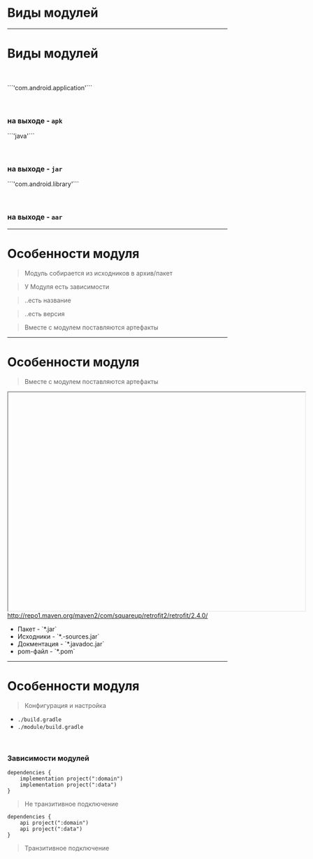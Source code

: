 <!-- .slide:    data-background-color="#699f00" -->
<!-- .slide:    class="center center-horizontal" -->
<!-- .slide:    data-transition="convex" -->

# Виды модулей

---

<!-- .slide:    class="center-horizontal" -->
<!-- .slide:    data-transition="convex-in slide-out" -->

# Виды модулей

<br>
<br>

<div class="third-left fragment" data-fragment-index="1">
```'com.android.application'```

<br>
<br>
<br>

<h3>на выходе - <code>apk</code></h3>
</div>
<div class="third-center fragment" data-fragment-index="2">
```'java'```

<br>
<br>
<br>

<h3>на выходе - <code>jar</code></h3>
</div>
<div class="third-right fragment" data-fragment-index="3">
```'com.android.library'```

<br>
<br>
<br>

<h3>на выходе - <code>aar</code></h3>
</div>

---

<!-- .slide:    class="center-horizontal" -->

# Особенности модуля

> Модуль собирается из исходников в архив/пакет

<!-- .element: class="noveo-info fragment" data-fragment-index="1" -->

> У Модуля есть зависимости 

<!-- .element: class="noveo-info fragment" data-fragment-index="2" -->

> ..есть название

<!-- .element: class="fragment" data-fragment-index="3" -->

> ..есть версия

<!-- .element: class="fragment" data-fragment-index="4" -->

> Вместе с модулем поставляются артефакты

<!-- .element: class="noveo-info fragment" data-fragment-index="5" -->

---

<!-- .slide:    class="center-horizontal" -->
<!-- .slide: data-transition="slide-out fade-in" -->

# Особенности модуля

> Вместе с модулем поставляются артефакты

<!-- .element: class="noveo-info" -->

<div class="half-left fragment" data-fragment-index="1">
<iframe width="680" height="500" data-src="http://repo1.maven.org/maven2/com/squareup/retrofit2/retrofit/2.4.0/"></iframe>
<a target="_blank" href="http://repo1.maven.org/maven2/com/squareup/retrofit2/retrofit/2.4.0/">http://repo1.maven.org/maven2/com/squareup/retrofit2/retrofit/2.4.0/</a>
</div>
<div class="half-right fragment" data-fragment-index="2">
<ul>
<li>Пакет - `*.jar`</li>
<li>Исходники  - `*.-sources.jar`</li>
<li>Докментация - `*.javadoc.jar`</li>
<li>pom-файл - `*.pom`</li>
</ul>
</div>

---

<!-- .slide:    class="center-horizontal" -->
<!-- .slide:    data-transition="convex-out slide-in" -->

# Особенности модуля

> Конфигурация и настройка

* `./build.gradle`
* `./module/build.gradle`

<br>

### Зависимости модулей

<div class="half-left">
<pre><code class="lang-groovy hljs">dependencies {
    implementation project(":domain")
    implementation project(":data")
}
</code></pre>

<blockquote class="fragment noveo-info" data-fragment-index="1">
<p>Не транзитивное подключение</p>
</blockquote>
<ul>
</ul>
</div>

<div class="half-right">
<pre><code class="lang-groovy hljs">dependencies {
    api project(":domain")
    api project(":data")
}
</code></pre>

<blockquote class="fragment noveo-warn" data-fragment-index="2">
<p>Транзитивное подключение</p>
</blockquote>
</div>